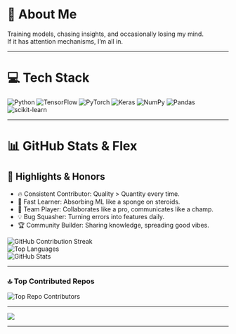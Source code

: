 # 💫 About Me
Training models, chasing insights, and occasionally losing my mind.  
If it has attention mechanisms, I’m all in.

---

# 💻 Tech Stack
![Python](https://img.shields.io/badge/python-3670A0?style=for-the-badge&logo=python&logoColor=ffdd54) 
![TensorFlow](https://img.shields.io/badge/TensorFlow-%23FF6F00.svg?style=for-the-badge&logo=TensorFlow&logoColor=white)
![PyTorch](https://img.shields.io/badge/PyTorch-%23EE4C2C.svg?style=for-the-badge&logo=PyTorch&logoColor=white)
![Keras](https://img.shields.io/badge/Keras-%23D00000.svg?style=for-the-badge&logo=Keras&logoColor=white)
![NumPy](https://img.shields.io/badge/numpy-%23013243.svg?style=for-the-badge&logo=numpy&logoColor=white)
![Pandas](https://img.shields.io/badge/pandas-%23150458.svg?style=for-the-badge&logo=pandas&logoColor=white)
![scikit-learn](https://img.shields.io/badge/scikit--learn-%23F7931E.svg?style=for-the-badge&logo=scikit-learn&logoColor=white)

---

# 📊 GitHub Stats & Flex

## 🏅 Highlights & Honors  
- 🔥 Consistent Contributor: Quality > Quantity every time.  
- 🚀 Fast Learner: Absorbing ML like a sponge on steroids.  
- 🤝 Team Player: Collaborates like a pro, communicates like a champ.  
- 💡 Bug Squasher: Turning errors into features daily.  
- 🏆 Community Builder: Sharing knowledge, spreading good vibes.

![GitHub Contribution Streak](https://github-readme-streak-stats.herokuapp.com/?user=Sriram1918&theme=radical&hide_border=false)  
![Top Languages](https://github-readme-stats.vercel.app/api/top-langs/?username=Sriram1918&theme=radical&layout=compact)  
![GitHub Stats](https://github-readme-stats.vercel.app/api?username=Sriram1918&theme=radical&show_icons=true)

---

### 🔝 Top Contributed Repos
![Top Repo Contributors](https://github-contributor-stats.vercel.app/api?username=Sriram1918&limit=5&theme=radical&combine_all_yearly_contributions=true)

---

[![](https://visitcount.itsvg.in/api?id=Sriram1918&icon=0&color=1)](https://visitcount.itsvg.in)

---

<!-- Proudly crafted with ChatGPT’s magic ✨ -->
